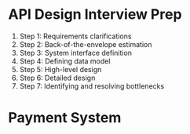 # API Design Interview Prep

1. Step 1: Requirements clarifications
2. Step 2: Back-of-the-envelope estimation
3. Step 3: System interface definition
4. Step 4: Defining data model
5. Step 5: High-level design
6. Step 6: Detailed design
7. Step 7: Identifying and resolving bottlenecks

# Payment System

